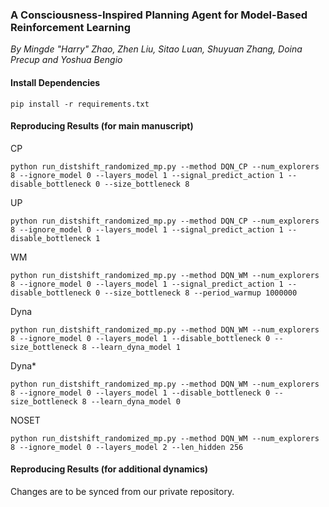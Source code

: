 ### A Consciousness-Inspired Planning Agent for Model-Based Reinforcement Learning
_By Mingde "Harry" Zhao, Zhen Liu, Sitao Luan, Shuyuan Zhang, Doina Precup and Yoshua Bengio_

#### **Install Dependencies**
```
pip install -r requirements.txt
```

#### **Reproducing Results (for main manuscript)**

CP
```
python run_distshift_randomized_mp.py --method DQN_CP --num_explorers 8 --ignore_model 0 --layers_model 1 --signal_predict_action 1 --disable_bottleneck 0 --size_bottleneck 8
```

UP
```
python run_distshift_randomized_mp.py --method DQN_CP --num_explorers 8 --ignore_model 0 --layers_model 1 --signal_predict_action 1 --disable_bottleneck 1
```

WM
```
python run_distshift_randomized_mp.py --method DQN_WM --num_explorers 8 --ignore_model 0 --layers_model 1 --signal_predict_action 1 --disable_bottleneck 0 --size_bottleneck 8 --period_warmup 1000000
```

Dyna
```
python run_distshift_randomized_mp.py --method DQN_WM --num_explorers 8 --ignore_model 0 --layers_model 1 --disable_bottleneck 0 --size_bottleneck 8 --learn_dyna_model 1
```

Dyna*
```
python run_distshift_randomized_mp.py --method DQN_WM --num_explorers 8 --ignore_model 0 --layers_model 1 --disable_bottleneck 0 --size_bottleneck 8 --learn_dyna_model 0
```

NOSET
```
python run_distshift_randomized_mp.py --method DQN_WM --num_explorers 8 --ignore_model 0 --layers_model 2 --len_hidden 256
```

#### **Reproducing Results (for additional dynamics)**
Changes are to be synced from our private repository.
